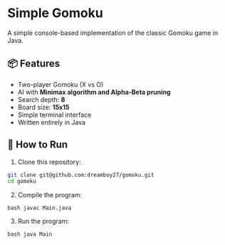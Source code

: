 # Simple Gomoku

A simple console-based implementation of the classic Gomoku game in Java.

## 📦 Features

- Two-player Gomoku (X vs O)
- AI with **Minimax algorithm and Alpha-Beta pruning**
- Search depth: **8**
- Board size: **15x15**
- Simple terminal interface
- Written entirely in Java

## 🚀 How to Run

1. Clone this repository:

```bash
git clone git@github.com:dreamboy27/gomoku.git
cd gomoku
```

2. Compile the program:

`bash
javac Main.java
`

3. Run the program:

`bash
java Main
`
